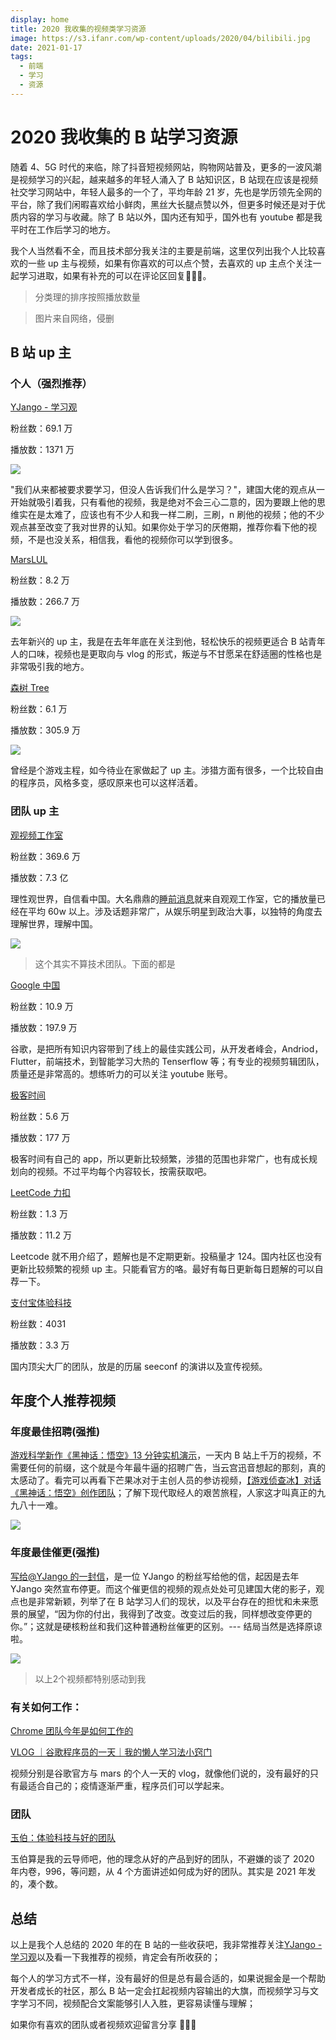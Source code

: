 ```yaml
---
display: home
title: 2020 我收集的视频类学习资源
image: https://s3.ifanr.com/wp-content/uploads/2020/04/bilibili.jpg
date: 2021-01-17
tags:
  - 前端
  - 学习
  - 资源
---
```


<!-- more -->

# 2020 我收集的 B 站学习资源

随着 4、5G 时代的来临，除了抖音短视频网站，购物网站普及，更多的一波风潮是视频学习的兴起，越来越多的年轻人涌入了 B 站知识区，B 站现在应该是视频社交学习网站中，年轻人最多的一个了，平均年龄 21 岁，先也是学历领先全网的平台，除了我们闲暇喜欢给小鲜肉，黑丝大长腿点赞以外，但更多时候还是对于优质内容的学习与收藏。除了 B 站以外，国内还有知乎，国外也有 youtube 都是我平时在工作后学习的地方。

我个人当然看不全，而且技术部分我关注的主要是前端，这里仅列出我个人比较喜欢的一些 up 主与视频，如果有你喜欢的可以点个赞，去喜欢的 up 主点个关注一起学习进取，如果有补充的可以在评论区回复👏👏👏。

> 分类理的排序按照播放数量

> 图片来自网络，侵删

## B 站 up 主

### 个人（强烈推荐）

[YJango - 学习观](https://space.bilibili.com/344849038/)

粉丝数：69.1 万

播放数：1371 万

![](https://p9-juejin.byteimg.com/tos-cn-i-k3u1fbpfcp/5c28ca1e0dca4af1be971e135b24e0d8~tplv-k3u1fbpfcp-watermark.image)

"我们从来都被要求要学习，但没人告诉我们什么是学习？"，建国大佬的观点从一开始就吸引着我，只有看他的视频，我是绝对不会三心二意的，因为要跟上他的思维实在是太难了，应该也有不少人和我一样二刷，三刷，n 刷他的视频；他的不少观点甚至改变了我对世界的认知。如果你处于学习的厌倦期，推荐你看下他的视频，不是也没关系，相信我，看他的视频你可以学到很多。

[MarsLUL](https://space.bilibili.com/526143269/)

粉丝数：8.2 万

播放数：266.7 万

![](https://p1-juejin.byteimg.com/tos-cn-i-k3u1fbpfcp/060e0457405246a89bdb20f6249a3134~tplv-k3u1fbpfcp-watermark.image)


去年新兴的 up 主，我是在去年年底在关注到他，轻松快乐的视频更适合 B 站青年人的口味，视频也是更取向与 vlog 的形式，叛逆与不甘愿呆在舒适圈的性格也是非常吸引我的地方。

[森树 Tree](https://space.bilibili.com/349516380/)

粉丝数：6.1 万

播放数：305.9 万

![](https://p9-juejin.byteimg.com/tos-cn-i-k3u1fbpfcp/5ed3da416bcc4e49bfa5184c843e7281~tplv-k3u1fbpfcp-watermark.image)

曾经是个游戏主程，如今待业在家做起了 up 主。涉猎方面有很多，一个比较自由的程序员，风格多变，感叹原来也可以这样活着。

### 团队 up 主

[观视频工作室](https://space.bilibili.com/54992199?from=search&seid=13645748875597467826)

粉丝数：369.6 万

播放数：7.3 亿

理性观世界，自信看中国。大名鼎鼎的[睡前消息](https://space.bilibili.com/54992199/channel/detail?cid=82529)就来自观观工作室，它的播放量已经在平均 60w 以上。涉及话题非常广，从娱乐明星到政治大事，以独特的角度去理解世界，理解中国。

![](https://encrypted-tbn0.gstatic.com/images?q=tbn:ANd9GcQoy8Y3zT1zMz2-RPCrSAlWqJBCorz6_C5C_Q&usqp=CAU)

> 这个其实不算技术团队。下面的都是

[Google 中国](https://space.bilibili.com/64169458/)

粉丝数：10.9 万

播放数：197.9 万

谷歌，是把所有知识内容带到了线上的最佳实践公司，从开发者峰会，Andriod，Flutter，前端技术，到智能学习大热的 Tenserflow 等；有专业的视频剪辑团队，质量还是非常高的。想练听力的可以关注 youtube 账号。

[极客时间](https://space.bilibili.com/385960685/)

粉丝数：5.6 万

播放数：177 万

极客时间有自己的 app，所以更新比较频繁，涉猎的范围也非常广，也有成长规划向的视频。不过平均每个内容较长，按需获取吧。

[LeetCode 力扣](https://space.bilibili.com/390775036/)

粉丝数：1.3 万

播放数：11.2 万

Leetcode 就不用介绍了，题解也是不定期更新。投稿量才 124。国内社区也没有更新比较频繁的视频 up 主。只能看官方的咯。最好有每日更新每日题解的可以自荐一下。

[支付宝体验科技](https://space.bilibili.com/487703803/)

粉丝数：4031

播放数：3.3 万

国内顶尖大厂的团队，放是的历届 seeconf 的演讲以及宣传视频。

## 年度个人推荐视频

### 年度最佳招聘(强推)

[游戏科学新作《黑神话：悟空》13 分钟实机演示](https://www.bilibili.com/video/BV1x54y1e7zf)，一天内 B 站上千万的视频，不需要任何的前缀，这个就是今年最牛逼的招聘广告，当云宫迅音想起的那刻，真的太感动了。看完可以再看下芒果冰对于主创人员的参访视频，[【游戏侦查冰】对话《黑神话：悟空》创作团队](https://www.bilibili.com/video/BV11D4y127tj)；了解下现代取经人的艰苦旅程，人家这才叫真正的九九八十一难。

![](https://p9-juejin.byteimg.com/tos-cn-i-k3u1fbpfcp/eb7187681ac14873afbb9d3ffa6bc158~tplv-k3u1fbpfcp-watermark.image)

### 年度最佳催更(强推)

[写给@YJango 的一封信](https://www.bilibili.com/video/BV1QT4y157pF)，是一位 YJango 的粉丝写给他的信，起因是去年 YJango 突然宣布停更。而这个催更信的视频的观点处处可见建国大佬的影子，观点也是非常新颖，列举了在 B 站学习人们的现状，以及平台存在的担忧和未来愿景的展望，“因为你的付出，我得到了改变。改变过后的我，同样想改变停更的你。”；这就是硬核粉丝和我们这种普通粉丝催更的区别。--- 结局当然是选择原谅啦。

![](https://p6-juejin.byteimg.com/tos-cn-i-k3u1fbpfcp/8a50f2f0bf744876ad232d35c83abe83~tplv-k3u1fbpfcp-watermark.image)

> 以上2个视频都特别感动到我

### 有关如何工作：

[Chrome 团队今年是如何工作的](https://www.bilibili.com/video/BV1tK411372S)

[VLOG ｜谷歌程序员的一天｜我的懒人学习法小窍门](https://www.bilibili.com/video/BV1ya411F78d)

视频分别是谷歌官方与 mars 的个人一天的 vlog，就像他们说的，没有最好的只有最适合自己的；疫情逐渐严重，程序员们可以学起来。

### 团队

[玉伯：体验科技与好的团队](https://www.bilibili.com/video/BV1rA411H7Yx)

玉伯算是我的云导师吧，他的理念从好的产品到好的团队，不避嫌的谈了 2020 年内卷，996，等问题，从 4 个方面讲述如何成为好的团队。其实是 2021 年发的，凑个数。

## 总结

以上是我个人总结的 2020 年的在 B 站的一些收获吧，我非常推荐关注[YJango - 学习观](https://space.bilibili.com/344849038/)以及看一下我推荐的视频，肯定会有所收获的；

每个人的学习方式不一样，没有最好的但是总有最合适的，如果说掘金是一个帮助开发者成长的社区，那么 B 站一定会扛起视频内容输出的大旗，而视频学习与文字学习不同，视频配合文案能够引人入胜，更容易读懂与理解；

如果你有喜欢的团队或者视频欢迎留言分享 👏👏👏
